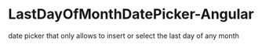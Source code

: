 # LastDayOfMonthDatePicker-Angular
 date picker that only allows to insert or select the last day of any month
